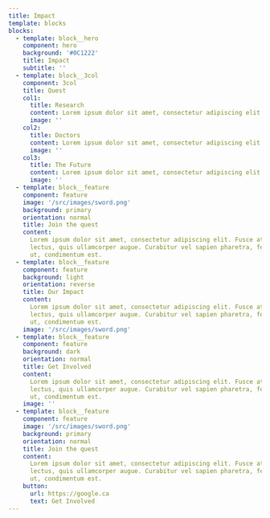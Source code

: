```yaml
---
title: Impact
template: blocks
blocks:
  - template: block__hero
    component: hero
    background: '#0C1222'
    title: Impact
    subtitle: ''
  - template: block__3col
    component: 3col
    title: Quest
    col1:
      title: Research
      content: Lorem ipsum dolor sit amet, consectetur adipiscing elit. Fusce at vehicula lectus, quis ullamcorper augue. Curabitur vel sapien pharetra, fermentum elit ut, condimentum est.
      image: ''
    col2:
      title: Doctors
      content: Lorem ipsum dolor sit amet, consectetur adipiscing elit. Fusce at vehicula lectus, quis ullamcorper augue. Curabitur vel sapien pharetra, fermentum elit ut, condimentum est.
      image: ''
    col3:
      title: The Future
      content: Lorem ipsum dolor sit amet, consectetur adipiscing elit. Fusce at vehicula lectus, quis ullamcorper augue. Curabitur vel sapien pharetra, fermentum elit ut, condimentum est.
      image: ''
  - template: block__feature
    component: feature
    image: '/src/images/sword.png'
    background: primary
    orientation: normal
    title: Join the quest
    content:
      Lorem ipsum dolor sit amet, consectetur adipiscing elit. Fusce at vehicula
      lectus, quis ullamcorper augue. Curabitur vel sapien pharetra, fermentum elit
      ut, condimentum est.
  - template: block__feature
    component: feature
    background: light
    orientation: reverse
    title: Our Impact
    content:
      Lorem ipsum dolor sit amet, consectetur adipiscing elit. Fusce at vehicula
      lectus, quis ullamcorper augue. Curabitur vel sapien pharetra, fermentum elit
      ut, condimentum est.
    image: '/src/images/sword.png'
  - template: block__feature
    component: feature
    background: dark
    orientation: normal
    title: Get Involved
    content:
      Lorem ipsum dolor sit amet, consectetur adipiscing elit. Fusce at vehicula
      lectus, quis ullamcorper augue. Curabitur vel sapien pharetra, fermentum elit
      ut, condimentum est.
    image: ''
  - template: block__feature
    component: feature
    image: '/src/images/sword.png'
    background: primary
    orientation: normal
    title: Join the quest
    content:
      Lorem ipsum dolor sit amet, consectetur adipiscing elit. Fusce at vehicula
      lectus, quis ullamcorper augue. Curabitur vel sapien pharetra, fermentum elit
      ut, condimentum est.
    button:
      url: https://google.ca
      text: Get Involved
---
```

